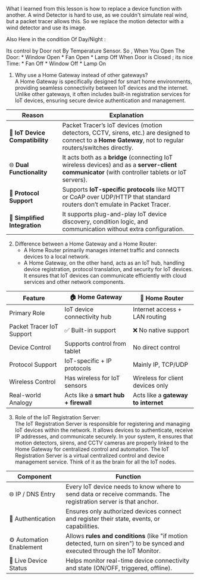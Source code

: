 What I learned from this lesson is how to replace a device function with another. A wind Detector is hard to use, as we couldn't simulate real wind, but a packet tracer allows this. So we replace the motion detector with a wind detector and use its image.


Also Here in the condition Of Day/Night :

Its control by Door not By Temperature Sensor.
So , When You Open The Door:
	* Window Open 
	* Fan Open 
	* Lamp Off 
When Door is Closed ; its nice Time:
	* Fan Off 
	* Window Off 
	* Lamp On 



1. Why use a Home Gateway instead of other gateways?  
   A Home Gateway is specifically designed for smart home environments, providing seamless connectivity between IoT devices and the internet. Unlike other gateways, it often includes built-in registration services for IoT devices, ensuring secure device authentication and management.


| Reason                          | Explanation                                                                                                                                                 |
| ------------------------------- | ----------------------------------------------------------------------------------------------------------------------------------------------------------- |
| 🧠 **IoT Device Compatibility** | Packet Tracer’s IoT devices (motion detectors, CCTV, sirens, etc.) are designed to connect to a **Home Gateway**, not to regular routers/switches directly. |
| 🌐 **Dual Functionality**       | It acts both as a **bridge** (connecting IoT wireless devices) and as a **server-client communicator** (with controller tablets or IoT servers).            |
| 🔐 **Protocol Support**         | Supports **IoT-specific protocols** like MQTT or CoAP over UDP/HTTP that standard routers don’t emulate in Packet Tracer.                                   |
| 🧩 **Simplified Integration**   | It supports plug-and-play IoT device discovery, condition logic, and communication without extra configuration.                                             |




2. Difference between a Home Gateway and a Home Router:  
   - A Home Router primarily manages internet traffic and connects devices to a local network.  
   - A Home Gateway, on the other hand, acts as an IoT hub, handling device registration, protocol translation, and security for IoT devices. It ensures that IoT devices can communicate efficiently with cloud services and other network components.


| Feature                   | 🏠 Home Gateway                     	| 📶 Home Router                     |
| ------------------------- | ------------------------------------  | -----------------------------------|
| Primary Role              | IoT device connectivity hub           | Internet access + LAN routing      |
| Packet Tracer IoT Support | ✅ Built-in support                  | ❌ No native support               |
| Device Control            | Supports control from tablet         | No direct control                   |
| Protocol Support          | IoT-specific + IP protocols          | Mainly IP, TCP/UDP                  |
| Wireless Control          | Has wireless for IoT sensors         | Wireless for client devices only    |
| Real-world Analogy        | Acts like a **smart hub + firewall** | Acts like a **gateway to internet** |


3. Role of the IoT Registration Server:  
   The IoT Registration Server is responsible for registering and managing IoT devices within the network. It allows devices to authenticate, receive IP addresses, and communicate securely. In your system, it ensures that motion detectors, sirens, and CCTV cameras are properly linked to the Home Gateway for centralized control and automation.
	The IoT Registration Server is a virtual centralized control and device management service. Think of it as the brain for all the IoT nodes.

| Component                | Function                                                                                                                      |
| ------------------------ | ----------------------------------------------------------------------------------------------------------------------------- |
| 🌐 IP / DNS Entry        | Every IoT device needs to know where to send data or receive commands. The registration server is that anchor.                |
| 🔐 Authentication        | Ensures only authorized devices connect and register their state, events, or capabilities.                                    |
| ⚙️ Automation Enablement | Allows **rules and conditions** (like "if motion detected, turn on siren") to be synced and executed through the IoT Monitor. |
| 📡 Live Device Status    | Helps monitor real-time device connectivity and state (ON/OFF, triggered, offline).                                           |

